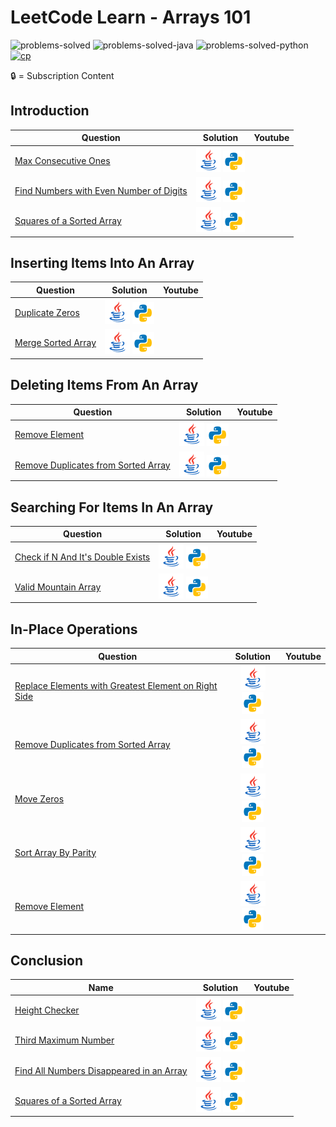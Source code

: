 # LeetCode Learn - Arrays 101

![problems-solved](https://img.shields.io/badge/Problems%20Solved-4/18-1f425f.svg)
![problems-solved-java](https://img.shields.io/badge/Java-4/18-1abc9c.svg)
![problems-solved-python](https://img.shields.io/badge/Python-4/18-1abc9c.svg)
[![cp](https://img.shields.io/badge/also%20see-Competitve%20Programming-1f72ff.svg)](https://github.com/anishLearnsToCode/competitive-programming)

🔒 = Subscription Content

## Introduction
| Question | Solution | Youtube |
|------|:--------:|:----------------------:|
| [Max Consecutive Ones](https://leetcode.com/explore/learn/card/fun-with-arrays/521/introduction/3238/) | [![Java](assets/java.png)](java/src/MaxConsecutiveOnes.java) [![Python](assets/python.png)](python/max_consecutive_ones.py) | 
| [Find Numbers with Even Number of Digits](https://leetcode.com/explore/learn/card/fun-with-arrays/521/introduction/3237/) | [![Java](assets/java.png)](java/src/FindNumbersWithEvenNumberOfDigits.java) [![Python](assets/python.png)](python/find_number_with_even_number_of_digits.py) | 
| [Squares of a Sorted Array](https://leetcode.com/explore/learn/card/fun-with-arrays/521/introduction/3240/) | [![Java](assets/java.png)](java/src/SquaresOfSortedArray.java) [![Python](assets/python.png)](python/squares_of_a_sorted_array.py) | 


## Inserting Items Into An Array
| Question | Solution | Youtube |
|------|:--------:|:-------:|
| [Duplicate Zeros](https://leetcode.com/explore/learn/card/fun-with-arrays/525/inserting-items-into-an-array/3245/) | [![Java](assets/java.png)](java/src/DuplicateZeros.java) [![Python](assets/python.png)](python/duplicate_zeros.py) | 
| [Merge Sorted Array](https://leetcode.com/explore/learn/card/fun-with-arrays/525/inserting-items-into-an-array/3253/) | [![Java](assets/java.png)](java/src/) [![Python](assets/python.png)](python/) | 


## Deleting Items From An Array
| Question | Solution | Youtube |
|------|:--------:|:----------------------:|
| [Remove Element](https://leetcode.com/explore/learn/card/fun-with-arrays/526/deleting-items-from-an-array/3247/) | [![Java](assets/java.png)](java/src/) [![Python](assets/python.png)](python/) | 
| [Remove Duplicates from Sorted Array](https://leetcode.com/explore/learn/card/fun-with-arrays/526/deleting-items-from-an-array/3248/) | [![Java](assets/java.png)](java/src/) [![Python](assets/python.png)](python/) | 


## Searching For Items In An Array
| Question | Solution | Youtube |
|------|:--------:|:----------------------:|
| [Check if N And It's Double Exists](https://leetcode.com/explore/learn/card/fun-with-arrays/527/searching-for-items-in-an-array/3250/) | [![Java](assets/java.png)](java/src/) [![Python](assets/python.png)](python/) | 
| [Valid Mountain Array](https://leetcode.com/explore/learn/card/fun-with-arrays/527/searching-for-items-in-an-array/3251/) | [![Java](assets/java.png)](java/src/) [![Python](assets/python.png)](python/) | 


## In-Place Operations
| Question | Solution | Youtube |
|------|:--------:|:----------------------:|
| [Replace Elements with Greatest Element on Right Side](https://leetcode.com/explore/learn/card/fun-with-arrays/511/in-place-operations/3259/) | [![Java](assets/java.png)](java/src/) [![Python](assets/python.png)](python/) | 
| [Remove Duplicates from Sorted Array](https://leetcode.com/explore/learn/card/fun-with-arrays/511/in-place-operations/3258/) | [![Java](assets/java.png)](java/src/) [![Python](assets/python.png)](python/) | 
| [Move Zeros](https://leetcode.com/explore/learn/card/fun-with-arrays/511/in-place-operations/3157/) | [![Java](assets/java.png)](java/src/) [![Python](assets/python.png)](python/) | 
| [Sort Array By Parity](https://leetcode.com/explore/learn/card/fun-with-arrays/511/in-place-operations/3260/) | [![Java](assets/java.png)](java/src/) [![Python](assets/python.png)](python/) | 
| [Remove Element](https://leetcode.com/explore/learn/card/fun-with-arrays/511/in-place-operations/3575/) | [![Java](assets/java.png)](java/src/) [![Python](assets/python.png)](python/) | 


## Conclusion
 Name | Solution | Youtube |
|------|:--------:|:----------------------:|
| [Height Checker](https://leetcode.com/explore/learn/card/fun-with-arrays/523/conclusion/3228/) | [![Java](assets/java.png)](java/src/) [![Python](assets/python.png)](python/) | 
| [Third Maximum Number](https://leetcode.com/explore/learn/card/fun-with-arrays/523/conclusion/3231/) | [![Java](assets/java.png)](java/src/) [![Python](assets/python.png)](python/) | 
| [Find All Numbers Disappeared in an Array](https://leetcode.com/explore/learn/card/fun-with-arrays/523/conclusion/3270/) | [![Java](assets/java.png)](java/src/) [![Python](assets/python.png)](python/) | 
| [Squares of a Sorted Array](https://leetcode.com/explore/learn/card/fun-with-arrays/523/conclusion/3574/) | [![Java](assets/java.png)](java/src/) [![Python](assets/python.png)](python/) | 
